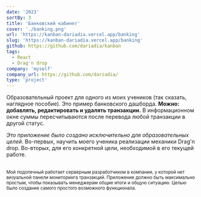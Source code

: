 ```yaml
---
date: '2023'
sortBy: 3
title: 'Банковский кабинет'
cover: './banking.png'
url: 'https://kanban-dariadia.vercel.app/banking'
slug: 'https://kanban-dariadia.vercel.app/banking'
github: https://github.com/dariadia/kanban
tags: 
  - React 
  - Drag'n drop
company: 'myself'
company_url: https://github.com/dariadia/
type: 'project'
---
```


Образовательный проект для одного из моих учеников (так сказать, наглядное пособие). Это пример банковского дашборда. **Можно: добавлять, редактировать и удалять транзакции.** В информационном окне суммы пересчитываются после перевода любой транзакции в другой статус.

_Это приложение было создано исключительно для образовательных целей_. Во-первых, научить моего ученика реализации механики Drag'n drop. Во-вторых, для его конкретной цели, необходимой в его текущей работе.

<br />

<small>
Мой подопечный работает серверным разработчиком в компании, у которой нет визуальной панели мониторинга транзакций. Приложение должно быть максимально простым, чтобы показывать менеджерам общие итоги и общую ситуацию. Целью было создание самого простого возможного функционала.
</small>

